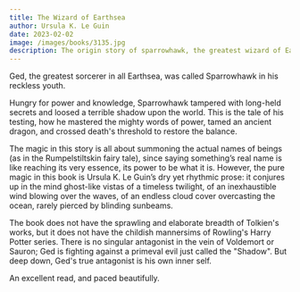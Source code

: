 ```yaml
---
title: The Wizard of Earthsea
author: Ursula K. Le Guin
date: 2023-02-02
image: /images/books/3135.jpg
description: The origin story of sparrowhawk, the greatest wizard of Earthsea. As the young boy learns to be a wizard, his pride and ego causes him to take some mis-steps; and as a young man, he uses his skill and resourcefulness to rectify those mis-steps
---
```


Ged, the greatest sorcerer in all Earthsea, was called Sparrowhawk in his reckless youth.

Hungry for power and knowledge, Sparrowhawk tampered with long-held secrets and loosed a terrible shadow upon the world. This is the tale of his testing, how he mastered the mighty words of power, tamed an ancient dragon, and crossed death's threshold to restore the balance.

The magic in this story is all about summoning the actual names of beings (as in the Rumpelstiltskin fairy tale), since saying something’s real name is like reaching its very essence, its power to be what it is. However, the pure magic in this book is Ursula K. Le Guin’s dry yet rhythmic prose: it conjures up in the mind ghost-like vistas of a timeless twilight, of an inexhaustible wind blowing over the waves, of an endless cloud cover overcasting the ocean, rarely pierced by blinding sunbeams.

The book does not have the sprawling and elaborate breadth of Tolkien's works, but it does not have the childish mannersims of Rowling's Harry Potter series. There is no singular antagonist in the vein of Voldemort or Sauron; Ged is fighting against a primeval evil just called the "Shadow". But deep down, Ged's true antagonist is his own inner self.

An excellent read, and paced beautifully.
